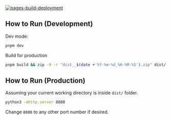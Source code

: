 [![pages-build-deployment](https://github.com/syKevinPeng/PoseFallWeb/actions/workflows/pages/pages-build-deployment/badge.svg)](https://github.com/syKevinPeng/PoseFallWeb/actions/workflows/pages/pages-build-deployment)

## How to Run (Development)

Dev mode:

```bash
pnpm dev
```

Build for production

```bash
pnpm build && zip -9 -r "dist__$(date +'%Y-%m-%d_%H-%M-%S').zip" dist/
```

<!-- Deploy on github page

```bash
pnpm deploy-gh
``` -->

## How to Run (Production)

Assuming your current working directory is inside `dist/` folder.

```sh
python3 -mhttp.server 8080
```

Change `8080` to any other port number if desired.
